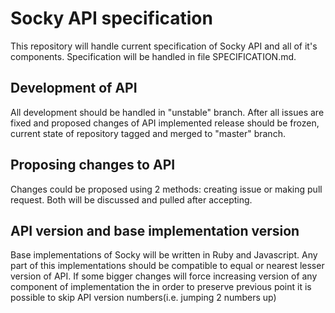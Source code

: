 # Socky API specification

This repository will handle current specification of Socky API and all of it's components. Specification will be handled in file SPECIFICATION.md.

## Development of API

All development should be handled in "unstable" branch. After all issues are fixed and proposed changes of API implemented release should be frozen, current state of repository tagged and merged to "master" branch.

## Proposing changes to API

Changes could be proposed using 2 methods: creating issue or making pull request. Both will be discussed and pulled after accepting.

## API version and base implementation version

Base implementations of Socky will be written in Ruby and Javascript. Any part of this implementations should be compatible to equal or nearest lesser version of API. If some bigger changes will force increasing version of any component of implementation the in order to preserve previous point it is possible to skip API version numbers(i.e. jumping 2 numbers up)